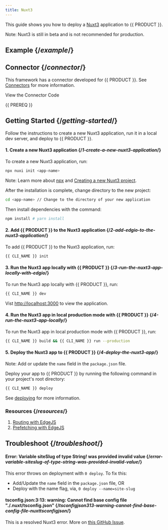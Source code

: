 ```yaml
---
title: Nuxt3
---
```


This guide shows you how to deploy a [Nuxt3](https://v3.nuxtjs.org) application to {{ PRODUCT }}.

Note: Nuxt3 is still in beta and is not recommended for production.

## Example {/*example*/}

<ExampleButtons
  title="Nuxt3"
  siteUrl="https://edgio-community-layer0-nuxt3-example-default.layer0-limelight.link/"
  repoUrl="https://github.com/layer0-docs/layer0-nuxt3-example" 
  deployFromRepo />

## Connector {/*connector*/}

This framework has a connector developed for {{ PRODUCT }}. See [Connectors](connectors) for more information.

<ButtonLink variant="stroke" type="code" withIcon={true} href="https://github.com/layer0-docs/layer0-connectors/tree/main/layer0-nuxt-nitro-connector">
  View the Connector Code
</ButtonLink>

{{ PREREQ }}

## Getting Started {/*getting-started*/}

Follow the instructions to create a new Nuxt3 application, run it in a local dev server, and deploy to {{ PRODUCT }}.

#### 1. Create a new Nuxt3 application {/*1-create-a-new-nuxt3-application*/}

To create a new Nuxt3 application, run:

```bash
npx nuxi init <app-name>
```

Note: Learn more about [npx](https://nodejs.dev/learn/the-npx-nodejs-package-runner) and [Creating a new Nuxt3 project](https://v3.nuxtjs.org/getting-started/installation#new-project).

After the installation is complete, change directory to the new project:

```bash
cd <app-name> // Change to the directory of your new application
```

Then install dependencies with the command:

```bash
npm install # yarn install
```

#### 2. Add {{ PRODUCT }} to the Nuxt3 application {/*2-add-edgio-to-the-nuxt3-application*/}

To add {{ PRODUCT }} to the Nuxt3 application, run:

```bash
{{ CLI_NAME }} init
```

#### 3. Run the Nuxt3 app locally with {{ PRODUCT }} {/*3-run-the-nuxt3-app-locally-with-edgio*/}

To run the Nuxt3 app locally with {{ PRODUCT }}, run:

```bash
{{ CLI_NAME }} dev
```

Vist [http://localhost:3000](http://localhost:3000) to view the application.

#### 4. Run the Nuxt3 app in local production mode with {{ PRODUCT }} {/*4-run-the-nuxt3-app-locally*/}

To run the Nuxt3 app in local production mode with {{ PRODUCT }}, run:

```bash
{{ CLI_NAME }} build && {{ CLI_NAME }} run --production
```

#### 5. Deploy the Nuxt3 app to {{ PRODUCT }} {/*4-deploy-the-nuxt3-app*/}

Note: Add or update the `name` field in the `package.json` file.

Deploy your app to {{ PRODUCT }} by running the following command in your project's root directory:

```bash
{{ CLI_NAME }} deploy
```

See [deploying](deploy_apps) for more information.

### Resources {/*resources*/}
1. [Routing with EdgeJS](https://docs.layer0.co/guides/routing)
2. [Prefetching with EdgeJS](https://docs.layer0.co/guides/prefetching)

## Troubleshoot {/*troubleshoot*/}

#### Error: Variable siteSlug of type String! was provided invalid value {/*error-variable-siteslug-of-type-string-was-provided-invalid-value*/}

This error throws on deployment with `0 deploy`. To fix this:
- Add/Update the `name` field in the `package.json` file, OR
- Deploy with the name flag, via, `0 deploy --name=site-slug`

#### tsconfig.json:3:13: warning: Cannot find base config file "./.nuxt/tsconfig.json" {/*tsconfigjson313-warning-cannot-find-base-config-file-nuxttsconfigjson*/}

This is a resolved Nuxt3 error. More on [this GitHub Issue](https://github.com/nuxt/framework/issues/1912).
